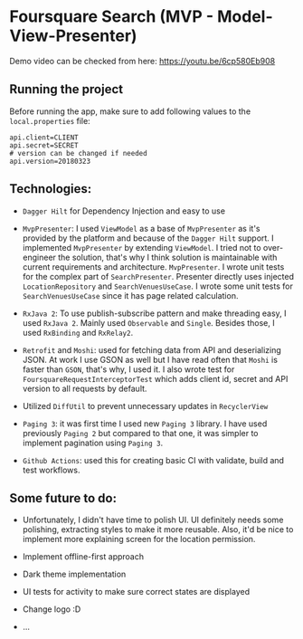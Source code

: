 # Foursquare Search (MVP - Model-View-Presenter)


Demo video can be checked from here: https://youtu.be/6cp580Eb908

## Running the project

Before running the app, make sure to add following values to the `local.properties` file:

```
api.client=CLIENT
api.secret=SECRET
# version can be changed if needed
api.version=20180323
```

## Technologies:

* `Dagger Hilt` for Dependency Injection and easy to use

* `MvpPresenter`: I used `ViewModel` as a base of `MvpPresenter` as it's provided by the platform and because of the `Dagger Hilt` support. I implemented `MvpPresenter` by extending `ViewModel`. I tried not to over-engineer the solution, that's why I think solution is maintainable with current requirements and architecture. `MvpPresenter`. I wrote unit tests for the complex part of `SearchPresenter`. Presenter directly uses injected `LocationRepository` and `SearchVenuesUseCase`. I wrote some unit tests for `SearchVenuesUseCase` since it has page related calculation.

* `RxJava 2`: To use publish-subscribe pattern and make threading easy, I used `RxJava 2`. Mainly used `Observable` and `Single`. Besides those, I used `RxBinding` and `RxRelay2`.

* `Retrofit` and `Moshi`: used for fetching data from API and deserializing JSON. At work I use GSON as well but I have read often that `Moshi` is faster than `GSON`, that's why, I used it. I also wrote test for `FoursquareRequestInterceptorTest` which adds client id, secret and API version to all requests by default.

* Utilized `DiffUtil` to prevent unnecessary updates in `RecyclerView`

* `Paging 3`: it was first time I used new `Paging 3` library. I have used previously `Paging 2` but compared to that one, it was simpler to implement pagination using `Paging 3`.

* `Github Actions`: used this for creating basic CI with validate, build and test workflows.


## Some future to do:

* Unfortunately, I didn't have time to polish UI. UI definitely needs some polishing, extracting styles to make it more reusable. Also, it'd be nice to implement more explaining screen for the location permission.

* Implement offline-first approach

* Dark theme implementation

* UI tests for activity to make sure correct states are displayed 

* Change logo :D
  
* ...
